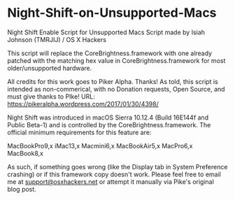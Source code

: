 # Night-Shift-on-Unsupported-Macs

Night Shift Enable Script for Unsupported Macs
Script made by Isiah Johnson (TMRJIJ) / OS X Hackers

This script will replace the CoreBrightness.framework with one already patched with the matching hex value in CoreBrightness.framework for most older/unsupported hardware.

All credits for this work goes to Piker Alpha. Thanks!
As told, this script is intended as non-commerical, with no Donation requests, Open Source, and must give thanks to PIke!
URL: https://pikeralpha.wordpress.com/2017/01/30/4398/

Night Shift was introduced in macOS Sierra 10.12.4 (Build 16E144f and Public Beta-1) and is controlled by the CoreBrightness.framework. The official minimum requirements for this feature are: 

MacBookPro9,x
iMac13,x
Macmini6,x
MacBookAir5,x
MacPro6,x
MacBook8,x

As such, if something goes wrong (like the Display tab in System Preference crashing) or if this framework copy doesn't work. Please feel free to email me at support@osxhackers.net or attempt it manually via Pike's original blog post.

